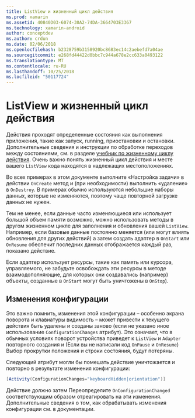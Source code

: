 ```yaml
---
title: ListView и жизненный цикл действия
ms.prod: xamarin
ms.assetid: 40840D03-6074-30A2-74DA-3664703E3367
ms.technology: xamarin-android
author: conceptdev
ms.author: crdun
ms.date: 02/06/2018
ms.openlocfilehash: b2328759b3158920bc8683ec14c2aebefd7a04ae
ms.sourcegitcommit: e268fd44422d0bbc7c944a678e2cc633a0493122
ms.translationtype: MT
ms.contentlocale: ru-RU
ms.lasthandoff: 10/25/2018
ms.locfileid: "50117724"
---
```

# <a name="listview-and-the-activity-lifecycle"></a>ListView и жизненный цикл действия

Действия проходят определенные состояния как выполнения приложения, такие как запуск, running, приостановки и остановки. Дополнительные сведения и инструкции по обработке переходов между состояниями, см. в разделе [учебник по жизненному циклу действия](~/android/app-fundamentals/activity-lifecycle/index.md).
Очень важно понять жизненный цикл действия и месте вашего `ListView` кода находятся в надлежащих местоположениях.

Во всех примерах в этом документе выполните «Настройка задачи» в действии `OnCreate` метод и (при необходимости) выполнить «удаление» в `OnDestroy`. В примерах обычно используются небольшие наборы данных, которые не изменяются, поэтому чаще повторной загрузке данных не нужен.

Тем не менее, если данные часто изменяющиеся или использует большой объем памяти возможно, можно использовать методы в другом жизненном цикле для заполнения и обновления вашей `ListView`. Например, если базовые данные постоянно меняется (или могут влиять обновления для других действий) а затем создать адаптер в `OnStart` или `OnResume` обеспечит последних данных отображается каждый раз, показано действие.

Если адаптер использует ресурсы, такие как память или курсора, управляемого, не забудьте освобождать эти ресурсы в методе взаимодополняющие, для которых они создавались (например) объекты, созданные в `OnStart` могут быть уничтожены в `OnStop`).


## <a name="configuration-changes"></a>Изменения конфигурации

Это важно помнить, изменения этой конфигурации &ndash; особенно экрана поворота и клавиатуры видимость &ndash; может привести к текущего действия быть удалены и созданы заново (если не указано иное использование `ConfigurationChanges` атрибут). Это означает, что в обычных условиях поворот устройства приведет к `ListView` и `Adapter` повторного создания и (Если вы не написали код `OnPause` и `OnResume`) Выбор прокрутки положения и строки состояния, будут потеряны.

Следующий атрибут могли бы помешать действие уничтожается и повторно в результате изменения конфигурации:

```csharp
[Activity(ConfigurationChanges="keyboardHidden|orientation")]
```

Действие должно затем Переопределите `OnConfigurationChanged` соответствующим образом отреагировать на эти изменения. Дополнительные сведения о том, как обрабатывать изменения конфигурации см. в документации.

